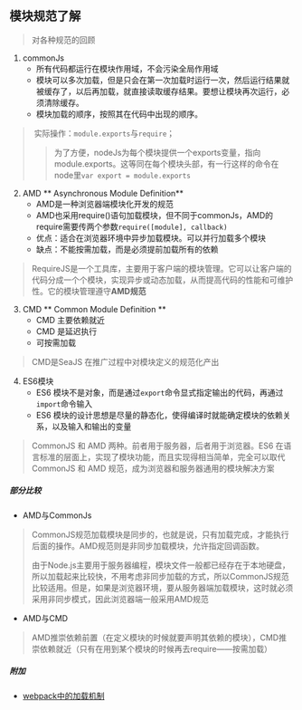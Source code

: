 ## 模块规范了解

> 对各种规范的回顾

1. commonJs
   - 所有代码都运行在模块作用域，不会污染全局作用域
   - 模块可以多次加载，但是只会在第一次加载时运行一次，然后运行结果就被缓存了，以后再加载，就直接读取缓存结果。要想让模块再次运行，必须清除缓存。
   - 模块加载的顺序，按照其在代码中出现的顺序。

> ​	实际操作：`module.exports`与`require`；
>
> > 为了方便，nodeJs为每个模块提供一个exports变量，指向module.exports。这等同在每个模块头部，有一行这样的命令在node里`var export = module.exports`

2. AMD  ** Asynchronous Module Definition**
   - AMD是一种浏览器端模块化开发的规范
   - AMD也采用require()语句加载模块，但不同于commonJs，AMD的require需要传两个参数`require([module], callback)`
   - 优点：适合在浏览器环境中异步加载模块。可以并行加载多个模块
   - 缺点：不能按需加载，而是必须提前加载所有的依赖

> RequireJS是一个工具库，主要用于客户端的模块管理。它可以让客户端的代码分成一个个模块，实现异步或动态加载，从而提高代码的性能和可维护性。它的模块管理遵守**AMD规范**

3. CMD ** Common Module Definition **
   - CMD 主要依赖就近
   - CMD 是延迟执行
   - 可按需加载

> CMD是SeaJS 在推广过程中对模块定义的规范化产出

4. ES6模块
   - ES6 模块不是对象，而是通过`export`命令显式指定输出的代码，再通过`import`命令输入
   - ES6 模块的设计思想是尽量的静态化，使得编译时就能确定模块的依赖关系，以及输入和输出的变量

>  CommonJS 和 AMD 两种。前者用于服务器，后者用于浏览器。ES6 在语言标准的层面上，实现了模块功能，而且实现得相当简单，完全可以取代 CommonJS 和 AMD 规范，成为浏览器和服务器通用的模块解决方案

##### 部分比较

- AMD与CommonJs

> CommonJS规范加载模块是同步的，也就是说，只有加载完成，才能执行后面的操作。AMD规范则是非同步加载模块，允许指定回调函数。
>
> 由于Node.js主要用于服务器编程，模块文件一般都已经存在于本地硬盘，所以加载起来比较快，不用考虑非同步加载的方式，所以CommonJS规范比较适用。但是，如果是浏览器环境，要从服务器端加载模块，这时就必须采用非同步模式，因此浏览器端一般采用AMD规范

- AMD与CMD

> AMD推崇依赖前置（在定义模块的时候就要声明其依赖的模块），CMD推崇依赖就近（只有在用到某个模块的时候再去require——按需加载）

##### 附加

- [webpack中的加载机制](https://segmentfault.com/a/1190000013630936)

